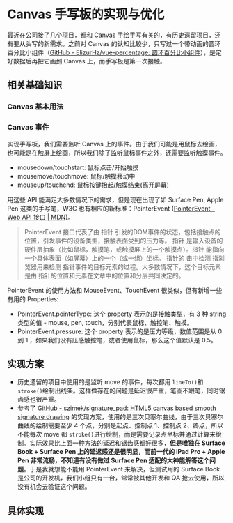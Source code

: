 # Canvas 手写板的实现与优化

最近在公司接了几个项目，都和 Canvas 手绘手写有关的，有历史遗留项目，还有要从头写的新需求。之前对 Canvas 的认知比较少，只写过一个带动画的圆环百分比小组件（[GitHub - ElizurHz/vue-percentage: 圆环百分比小组件](https://github.com/ElizurHz/vue-percentage)），是定好数据后再把它画到 Canvas 上，而手写板是第一次接触。

## 相关基础知识

### Canvas 基本用法

### Canvas 事件

实现手写板，我们需要监听 Canvas 上的事件。由于我们可能是用鼠标去绘画，也可能是在触屏上绘画，所以我们除了监听鼠标事件之外，还需要监听触摸事件。

* mousedown/touchstart: 鼠标点击/开始触摸
* mousemove/touchmove: 鼠标/触摸移动中
* mouseup/touchend: 鼠标按键抬起/触摸结束(离开屏幕)

用这些 API 能满足大多数情况下的需求，但是现在出现了如 Surface Pen, Apple Pen 这类的手写笔，W3C 也有相应的新标准：PointerEvent ([PointerEvent - Web API 接口 | MDN](https://developer.mozilla.org/zh-CN/docs/Web/API/PointerEvent))。

> PointerEvent 接口代表了由 指针 引发的DOM事件的状态，包括接触点的位置，引发事件的设备类型，接触表面受到的压力等。
> 指针 是输入设备的硬件层抽象（比如鼠标，触摸笔，或触摸屏上的一个触摸点）。指针 能指向一个具体表面（如屏幕）上的一个（或一组）坐标。
> 指针的 击中检测 指浏览器用来检测 指针事件的目标元素的过程。大多数情况下，这个目标元素是由 指针的位置和元素在文章中的位置和分层共同决定的。

PointerEvent 的使用方法和 MouseEvent、TouchEvent 很类似，但有新增一些有用的 Properties:

* PointerEvent.pointerType:  这个 property 表示的是接触类型，有 3 种 string 类型的值 - mouse, pen, touch，分别代表鼠标、触控笔、触摸。
* PointerEvent.pressure: 这个 property 表示的是压力等级，数值范围是从 0 到 1 ，如果我们没有压感触控笔，或者使用鼠标，那么这个值默认是 0.5。

## 实现方案

* 历史遗留的项目中使用的是监听 move 的事件，每次都用 `lineTo()`和`stroke()`绘制出线条。这样做存在的问题是延迟很严重，笔画不跟笔，同时锯齿感也很严重。
* 参考了 [GitHub - szimek/signature_pad: HTML5 canvas based smooth signature drawing](https://github.com/szimek/signature_pad) 的实现方案，使用的是三次贝塞尔曲线，由于三次贝塞尔曲线的绘制需要至少 4 个点，分别是起点、控制点 1、控制点 2、终点，所以不能每次 move 都 `stroke()`进行绘制，而是需要记录点坐标并通过计算来绘制。实际效果比上面一种方法的延迟和锯齿感都好很多，**但是唯独在 Surface Book + Surface Pen 上的延迟感还是很明显，而前一代的 iPad Pro + Apple Pen 非常流畅，不知道有没有做过 Surface Pen 适配的大神能解答这个问题**。于是我就想能不能用 PointerEvent 来解决，但测试用的 Surface Book 是公司的开发机，我们小组只有一台，常常被其他开发和 QA 抢去使用，所以没有机会去验证这个问题。

## 具体实现
